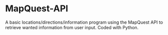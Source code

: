 # MapQuest-API
A basic locations/directions/information program using the MapQuest API to retrieve wanted information from user input. Coded with Python.
